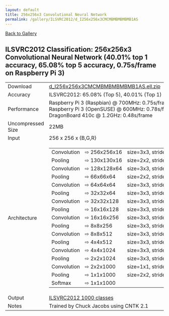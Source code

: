 ```yaml
---
layout: default
title: 256x256x3 Convolutional Neural Network
permalink: /gallery/ILSVRC2012/d_I256x256x3CMCMBMBMBMBMB1AS
---
```


[Back to Gallery](/ELL/gallery)

## ILSVRC2012 Classification: 256x256x3 Convolutional Neural Network (40.01% top 1 accuracy, 65.08% top 5 accuracy, 0.75s/frame on Raspberry Pi 3)

<table class="table table-striped table-bordered">
    <tr>
        <td> Download </td>
        <td colspan="3"> <a href="https://github.com/Microsoft/ELL-models/raw/master/models/ILSVRC2012/d_I256x256x3CMCMBMBMBMBMB1AS/d_I256x256x3CMCMBMBMBMBMB1AS.ell.zip">d_I256x256x3CMCMBMBMBMBMB1AS.ell.zip</a></td>
    </tr>
    <tr>
        <td> Accuracy </td>
        <td colspan="3"> ILSVRC2012: 65.08% (Top 5), 40.01% (Top 1) </td>
    </tr>
    <tr>
        <td> Performance </td>
        <td colspan="3"> Raspberry Pi 3 (Raspbian) @ 700MHz: 0.75s/frame<br>Raspberry Pi 3 (OpenSUSE) @ 600MHz: 0.78s/frame<br>DragonBoard 410c @ 1.2GHz: 0.48s/frame </td>
    </tr>
    <tr>
        <td> Uncompressed Size </td>
        <td colspan="3"> 22MB </td>
    </tr>
    <tr>
        <td> Input </td>
        <td colspan="3"> 256 x 256 x {B,G,R} </td>
    </tr>
    <tr>
        <td> Architecture </td>
        <td>
            <table class="arch-table">
                <tr class="arch-table">
                    <td>Convolution</td>
                    <td>&#8680;&nbsp;256x256x16</td>
                    <td>size=3x3,&nbsp;stride=1,&nbsp;type=float32,&nbsp;activation=relu</td>
                </tr>
                <tr class="arch-table">
                    <td>Pooling</td>
                    <td>&#8680;&nbsp;130x130x16</td>
                    <td>size=2x2,&nbsp;stride=2,&nbsp;operation=max</td>
                </tr>
                <tr class="arch-table">
                    <td>Convolution</td>
                    <td>&#8680;&nbsp;128x128x64</td>
                    <td>size=3x3,&nbsp;stride=1,&nbsp;type=float32,&nbsp;activation=relu</td>
                </tr>
                <tr class="arch-table">
                    <td>Pooling</td>
                    <td>&#8680;&nbsp;66x66x64</td>
                    <td>size=2x2,&nbsp;stride=2,&nbsp;operation=max</td>
                </tr>
                <tr class="arch-table">
                    <td>Convolution</td>
                    <td>&#8680;&nbsp;64x64x64</td>
                    <td>size=3x3,&nbsp;stride=1,&nbsp;type=int64,&nbsp;activation=parametric&nbsp;relu</td>
                </tr>
                <tr class="arch-table">
                    <td>Pooling</td>
                    <td>&#8680;&nbsp;32x32x64</td>
                    <td>size=3x3,&nbsp;stride=2,&nbsp;operation=max</td>
                </tr>
                <tr class="arch-table">
                    <td>Convolution</td>
                    <td>&#8680;&nbsp;32x32x128</td>
                    <td>size=3x3,&nbsp;stride=1,&nbsp;type=int64,&nbsp;activation=parametric&nbsp;relu</td>
                </tr>
                <tr class="arch-table">
                    <td>Pooling</td>
                    <td>&#8680;&nbsp;16x16x128</td>
                    <td>size=3x3,&nbsp;stride=2,&nbsp;operation=max</td>
                </tr>
                <tr class="arch-table">
                    <td>Convolution</td>
                    <td>&#8680;&nbsp;16x16x256</td>
                    <td>size=3x3,&nbsp;stride=1,&nbsp;type=int64,&nbsp;activation=parametric&nbsp;relu</td>
                </tr>
                <tr class="arch-table">
                    <td>Pooling</td>
                    <td>&#8680;&nbsp;8x8x256</td>
                    <td>size=3x3,&nbsp;stride=2,&nbsp;operation=max</td>
                </tr>
                <tr class="arch-table">
                    <td>Convolution</td>
                    <td>&#8680;&nbsp;8x8x512</td>
                    <td>size=3x3,&nbsp;stride=1,&nbsp;type=int64,&nbsp;activation=parametric&nbsp;relu</td>
                </tr>
                <tr class="arch-table">
                    <td>Pooling</td>
                    <td>&#8680;&nbsp;4x4x512</td>
                    <td>size=3x3,&nbsp;stride=2,&nbsp;operation=max</td>
                </tr>
                <tr class="arch-table">
                    <td>Convolution</td>
                    <td>&#8680;&nbsp;4x4x1024</td>
                    <td>size=3x3,&nbsp;stride=1,&nbsp;type=int64,&nbsp;activation=parametric&nbsp;relu</td>
                </tr>
                <tr class="arch-table">
                    <td>Pooling</td>
                    <td>&#8680;&nbsp;2x2x1024</td>
                    <td>size=3x3,&nbsp;stride=2,&nbsp;operation=max</td>
                </tr>
                <tr class="arch-table">
                    <td>Convolution</td>
                    <td>&#8680;&nbsp;2x2x1000</td>
                    <td>size=1x1,&nbsp;stride=1,&nbsp;type=float32</td>
                </tr>
                <tr class="arch-table">
                    <td>Pooling</td>
                    <td>&#8680;&nbsp;1x1x1000</td>
                    <td>size=2x2,&nbsp;stride=1,&nbsp;operation=average</td>
                </tr>
                <tr class="arch-table">
                    <td>Softmax</td>
                    <td>&#8680;&nbsp;1x1x1000</td>
                    <td></td>
                </tr>
            </table>
        </td>
    </tr>
    <tr>
        <td> Output </td>
        <td colspan="3"> <a href="https://github.com/Microsoft/ELL-models/raw/master/models/ILSVRC2012/categories.txt">ILSVRC2012 1000 classes</a> </td>
    </tr>
    <tr>
        <td> Notes </td>
        <td colspan="3"> Trained by Chuck Jacobs using CNTK 2.1 </td>
    </tr>
</table>

